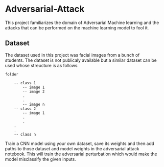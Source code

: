 # Adversarial-Attack

This project familiarizes the domain of Adversarial Machine learning and the attacks that can be performed on the machine learning model to fool it. 

## Dataset
The dataset used in this project was facial images from a bunch of students. The dataset is not publicaly available but a similar dataset can be used whose streucture is as follows 



    folder 

        -- class 1
            -- image 1
            -- image 2
            .
            .
            -- image n
        -- class 2
            -- image 1
            .
            .
        .
        .
        -- class n

Train a CNN model using your own dataset, save its weights and then add paths to those dataset and model weights in the adversarial attack notebook. This will train the adversarial perturbation which would make the model misclassify the given inputs.